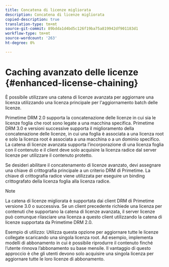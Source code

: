```yaml
---
title: Concatena di licenze migliorata
description: Concatena di licenze migliorata
copied-description: true
translation-type: tm+mt
source-git-commit: 89bdda1d4bd5c126f19ba75a819942df901183d1
workflow-type: tm+mt
source-wordcount: '263'
ht-degree: 0%

---
```



# Caching avanzato delle licenze {#enhanced-license-chaining}

È possibile utilizzare una catena di licenze avanzata per aggiornare una licenza utilizzando una licenza principale per l&#39;aggiornamento batch delle licenze.

Primetime DRM 2.0 supporta la concatenazione delle licenze in cui sia le licenze foglia che root sono legate a una macchina specifica. Primetime DRM 3.0 e versioni successive supporta il miglioramento della concatenazione delle licenze, in cui una foglia è associata a una licenza root e solo la licenza root è associata a una macchina o a un dominio specifico. La catena di licenze avanzata supporta l’incorporazione di una licenza foglia con il contenuto e il client deve solo acquisire la licenza radice dal server licenze per utilizzare il contenuto protetto.

Se desideri abilitare il concatenamento di licenze avanzato, devi assegnare una chiave di crittografia principale a un criterio DRM di Primetime. La chiave di crittografia radice viene utilizzata per eseguire un binding crittografato della licenza foglia alla licenza radice.

>[!NOTE]
>
>La catena di licenze migliorata è supportata dai client DRM di Primetime versione 3.0 o successiva. Se un client precedente richiede una licenza per contenuti che supportano la catena di licenze avanzata, il server licenze può comunque rilasciare una licenza a questo client utilizzando la catena di licenze supportata da Primetime DRM 2.0.

Esempio di utilizzo: Utilizza questa opzione per aggiornare tutte le licenze collegate scaricando una singola licenza root. Ad esempio, implementa modelli di abbonamento in cui è possibile riprodurre il contenuto finché l’utente rinnova l’abbonamento su base mensile. Il vantaggio di questo approccio è che gli utenti devono solo acquisire una singola licenza per aggiornare tutte le loro licenze di abbonamento.
